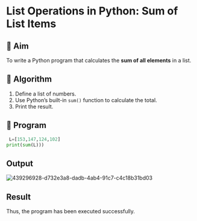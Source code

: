 # List Operations in Python: Sum of List Items

## 🎯 Aim
To write a Python program that calculates the **sum of all elements** in a list.

## 🧠 Algorithm
1. Define a list of numbers.
2. Use Python’s built-in `sum()` function to calculate the total.
3. Print the result.

## 🧾 Program
```py
 L=[153,147,124,102] 
print(sum(L)))
```
## Output
![439296928-d732e3a8-dadb-4ab4-91c7-c4c18b31bd03](https://github.com/user-attachments/assets/d1d696a0-701e-4602-b9ad-da55fa2791b1)


## Result
Thus, the program has been executed successfully.
